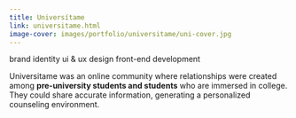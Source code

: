 ```yaml
---
title: Universítame
link: universitame.html
image-cover: images/portfolio/universitame/uni-cover.jpg
---
```

<div class="skills">
<span class="skill">brand identity</span>
<span class="skill">ui & ux design</span>
<span class="skill">front-end development</span>
</div>

Universitame was an online community where relationships were created among **pre-university students and students** who are immersed in college. They could share accurate information, generating a personalized counseling environment.
